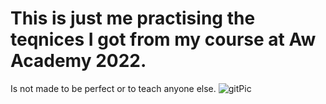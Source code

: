 # This is just me practising the teqnices I got from my course at Aw Academy 2022.
Is not made to be perfect or to teach anyone else. 
![gitPic](https://user-images.githubusercontent.com/111751450/190899993-5872439b-c34e-40cb-94a1-97219214eff0.PNG)
